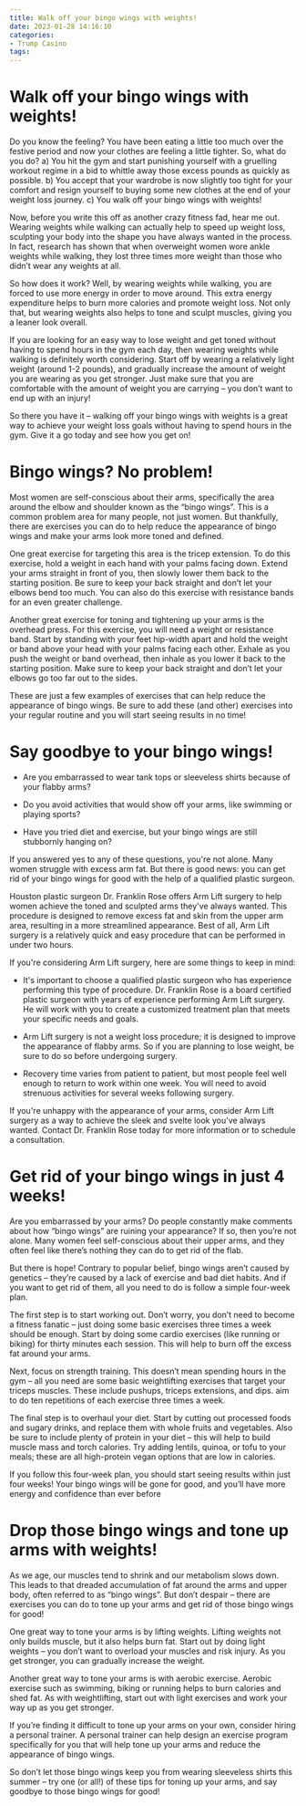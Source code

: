 ```yaml
---
title: Walk off your bingo wings with weights!
date: 2023-01-28 14:16:10
categories:
- Trump Casino
tags:
---
```



#  Walk off your bingo wings with weights!

Do you know the feeling? You have been eating a little too much over the festive period and now your clothes are feeling a little tighter. So, what do you do?
a) You hit the gym and start punishing yourself with a gruelling workout regime in a bid to whittle away those excess pounds as quickly as possible.
b) You accept that your wardrobe is now slightly too tight for your comfort and resign yourself to buying some new clothes at the end of your weight loss journey.
c) You walk off your bingo wings with weights!

Now, before you write this off as another crazy fitness fad, hear me out. Wearing weights while walking can actually help to speed up weight loss, sculpting your body into the shape you have always wanted in the process. In fact, research has shown that when overweight women wore ankle weights while walking, they lost three times more weight than those who didn’t wear any weights at all.

So how does it work? Well, by wearing weights while walking, you are forced to use more energy in order to move around. This extra energy expenditure helps to burn more calories and promote weight loss. Not only that, but wearing weights also helps to tone and sculpt muscles, giving you a leaner look overall.

If you are looking for an easy way to lose weight and get toned without having to spend hours in the gym each day, then wearing weights while walking is definitely worth considering. Start off by wearing a relatively light weight (around 1-2 pounds), and gradually increase the amount of weight you are wearing as you get stronger. Just make sure that you are comfortable with the amount of weight you are carrying – you don’t want to end up with an injury!

So there you have it – walking off your bingo wings with weights is a great way to achieve your weight loss goals without having to spend hours in the gym. Give it a go today and see how you get on!

#  Bingo wings? No problem!

Most women are self-conscious about their arms, specifically the area around the elbow and shoulder known as the “bingo wings”. This is a common problem area for many people, not just women. But thankfully, there are exercises you can do to help reduce the appearance of bingo wings and make your arms look more toned and defined.

One great exercise for targeting this area is the tricep extension. To do this exercise, hold a weight in each hand with your palms facing down. Extend your arms straight in front of you, then slowly lower them back to the starting position. Be sure to keep your back straight and don’t let your elbows bend too much. You can also do this exercise with resistance bands for an even greater challenge.

Another great exercise for toning and tightening up your arms is the overhead press. For this exercise, you will need a weight or resistance band. Start by standing with your feet hip-width apart and hold the weight or band above your head with your palms facing each other. Exhale as you push the weight or band overhead, then inhale as you lower it back to the starting position. Make sure to keep your back straight and don’t let your elbows go too far out to the sides.

These are just a few examples of exercises that can help reduce the appearance of bingo wings. Be sure to add these (and other) exercises into your regular routine and you will start seeing results in no time!

#  Say goodbye to your bingo wings!

- Are you embarrassed to wear tank tops or sleeveless shirts because of your flabby arms?

- Do you avoid activities that would show off your arms, like swimming or playing sports?

- Have you tried diet and exercise, but your bingo wings are still stubbornly hanging on?

If you answered yes to any of these questions, you're not alone. Many women struggle with excess arm fat. But there is good news: you can get rid of your bingo wings for good with the help of a qualified plastic surgeon.

Houston plastic surgeon Dr. Franklin Rose offers Arm Lift surgery to help women achieve the toned and sculpted arms they've always wanted. This procedure is designed to remove excess fat and skin from the upper arm area, resulting in a more streamlined appearance. Best of all, Arm Lift surgery is a relatively quick and easy procedure that can be performed in under two hours.

If you're considering Arm Lift surgery, here are some things to keep in mind:

- It's important to choose a qualified plastic surgeon who has experience performing this type of procedure. Dr. Franklin Rose is a board certified plastic surgeon with years of experience performing Arm Lift surgery. He will work with you to create a customized treatment plan that meets your specific needs and goals.

- Arm Lift surgery is not a weight loss procedure; it is designed to improve the appearance of flabby arms. So if you are planning to lose weight, be sure to do so before undergoing surgery.

- Recovery time varies from patient to patient, but most people feel well enough to return to work within one week. You will need to avoid strenuous activities for several weeks following surgery.

If you're unhappy with the appearance of your arms, consider Arm Lift surgery as a way to achieve the sleek and svelte look you've always wanted. Contact Dr. Franklin Rose today for more information or to schedule a consultation.

#  Get rid of your bingo wings in just 4 weeks!

Are you embarrassed by your arms? Do people constantly make comments about how “bingo wings” are ruining your appearance? If so, then you’re not alone. Many women feel self-conscious about their upper arms, and they often feel like there’s nothing they can do to get rid of the flab.

But there is hope! Contrary to popular belief, bingo wings aren’t caused by genetics – they’re caused by a lack of exercise and bad diet habits. And if you want to get rid of them, all you need to do is follow a simple four-week plan.

The first step is to start working out. Don’t worry, you don’t need to become a fitness fanatic – just doing some basic exercises three times a week should be enough. Start by doing some cardio exercises (like running or biking) for thirty minutes each session. This will help to burn off the excess fat around your arms.

Next, focus on strength training. This doesn’t mean spending hours in the gym – all you need are some basic weightlifting exercises that target your triceps muscles. These include pushups, triceps extensions, and dips. aim to do ten repetitions of each exercise three times a week.

The final step is to overhaul your diet. Start by cutting out processed foods and sugary drinks, and replace them with whole fruits and vegetables. Also be sure to include plenty of protein in your diet – this will help to build muscle mass and torch calories. Try adding lentils, quinoa, or tofu to your meals; these are all high-protein vegan options that are low in calories.

If you follow this four-week plan, you should start seeing results within just four weeks! Your bingo wings will be gone for good, and you’ll have more energy and confidence than ever before

#  Drop those bingo wings and tone up arms with weights!

As we age, our muscles tend to shrink and our metabolism slows down. This leads to that dreaded accumulation of fat around the arms and upper body, often referred to as “bingo wings”. But don’t despair – there are exercises you can do to tone up your arms and get rid of those bingo wings for good!

One great way to tone your arms is by lifting weights. Lifting weights not only builds muscle, but it also helps burn fat. Start out by doing light weights – you don’t want to overload your muscles and risk injury. As you get stronger, you can gradually increase the weight.

Another great way to tone your arms is with aerobic exercise. Aerobic exercise such as swimming, biking or running helps to burn calories and shed fat. As with weightlifting, start out with light exercises and work your way up as you get stronger.

If you’re finding it difficult to tone up your arms on your own, consider hiring a personal trainer. A personal trainer can help design an exercise program specifically for you that will help tone up your arms and reduce the appearance of bingo wings.

So don’t let those bingo wings keep you from wearing sleeveless shirts this summer – try one (or all!) of these tips for toning up your arms, and say goodbye to those bingo wings for good!